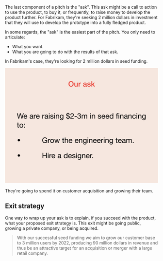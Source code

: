 The last component of a pitch is the "ask". This ask might be a call to action to use the product, to buy it, or frequently, to raise money to develop the product further. For Fabrikam, they're seeking 2 million dollars in investment that they will use to develop the prototype into a fully fledged product.

In some regards, the "ask" is the easiest part of the pitch. You only need to articulate:

* What you want.
* What you are going to do with the results of that ask.

In Fabrikam's case, they're looking for 2 million dollars in seed funding.

![Fabrikam's ask](../media/pitch-proto-010.png)

They're going to spend it on customer acquisition and growing their team.

## Exit strategy

One way to wrap up your ask is to explain, if you succeed with the product, what your proposed exit strategy is. This exit might be going public, growing a private company, or being acquired.

> With our successful seed funding we aim to grow our customer base to 3 million users by 2022, producing 90 million dollars in revenue and thus be an attractive target for an acquisition or merger with a large retail company.
